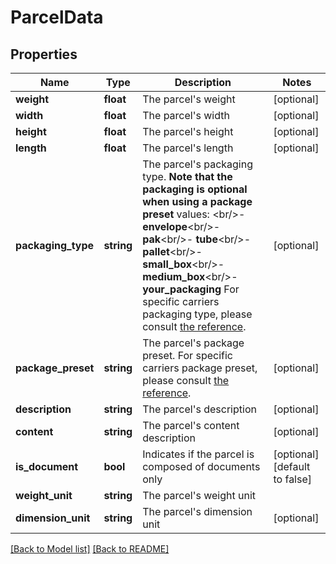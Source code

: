 # ParcelData

## Properties
Name | Type | Description | Notes
------------ | ------------- | ------------- | -------------
**weight** | **float** | The parcel&#x27;s weight | [optional]
**width** | **float** | The parcel&#x27;s width | [optional]
**height** | **float** | The parcel&#x27;s height | [optional]
**length** | **float** | The parcel&#x27;s length | [optional]
**packaging_type** | **string** | The parcel&#x27;s packaging type.  **Note that the packaging is optional when using a package preset**  values: &lt;br/&gt;- **envelope**&lt;br/&gt;- **pak**&lt;br/&gt;- **tube**&lt;br/&gt;- **pallet**&lt;br/&gt;- **small_box**&lt;br/&gt;- **medium_box**&lt;br/&gt;- **your_packaging**  For specific carriers packaging type, please consult [the reference](#operation/references). | [optional]
**package_preset** | **string** | The parcel&#x27;s package preset.  For specific carriers package preset, please consult [the reference](#operation/references). | [optional]
**description** | **string** | The parcel&#x27;s description | [optional]
**content** | **string** | The parcel&#x27;s content description | [optional]
**is_document** | **bool** | Indicates if the parcel is composed of documents only | [optional] [default to false]
**weight_unit** | **string** | The parcel&#x27;s weight unit |
**dimension_unit** | **string** | The parcel&#x27;s dimension unit | [optional]

[[Back to Model list]](../README.md#documentation-for-models) [[Back to README]](../README.md)

